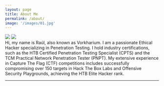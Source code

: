 ```yaml
---
layout: page
title: About Me
permalink: /about/
image: '/images/01.jpg'
---
```

<div class="gallery-box">
  <div class="gallery">
    <img src="{{site.baseurl}}/images/CPTS.png">
    <img src="{{site.baseurl}}/images/PNPT.png">
  </div>
</div>
Hi, my name is Raúl, also known as Vorkharium. I am a passionate Ethical Hacker specializing in Penetration Testing. I hold industry certifications, such as the HTB Certified Penetration Testing Specialist (CPTS) and the TCM Practical Network Penetration Tester (PNPT). My extensive experience in Capture The Flag (CTF) competitions includes successfully compromising over 150 targets in Hack The Box Labs and Offensive Security Playgrounds, achieving the HTB Elite Hacker rank.
<hr>